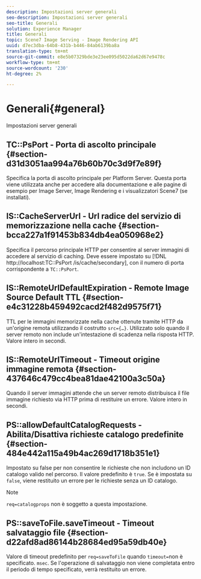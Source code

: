 ```yaml
---
description: Impostazioni server generali
seo-description: Impostazioni server generali
seo-title: Generali
solution: Experience Manager
title: Generali
topic: Scene7 Image Serving - Image Rendering API
uuid: d7ec3dba-64b8-431b-b446-84ab6139ba8a
translation-type: tm+mt
source-git-commit: e8e5b07329bde3e23ee095d5022da62d67e9478c
workflow-type: tm+mt
source-wordcount: '230'
ht-degree: 2%

---
```



# Generali{#general}

Impostazioni server generali

## TC::PsPort - Porta di ascolto principale {#section-d31d3051aa994a76b60b70c3d9f7e89f}

Specifica la porta di ascolto principale per Platform Server. Questa porta viene utilizzata anche per accedere alla documentazione e alle pagine di esempio per Image Server, Image Rendering e i visualizzatori Scene7 (se installati).

## IS::CacheServerUrl - Url radice del servizio di memorizzazione nella cache {#section-bcca227a1f91453b834db4ea050968e2}

Specifica il percorso principale HTTP per consentire al server immagini di accedere al servizio di caching. Deve essere impostato su [!DNL http://localhost:TC::PsPort /is/cache/secondary], con il numero di porta corrispondente a `TC::PsPort`.

## IS::RemoteUrlDefaultExpiration - Remote Image Source Default TTL {#section-e4c31228b459492cacd2f482d9575f71}

TTL per le immagini memorizzate nella cache ottenute tramite HTTP da un&#39;origine remota utilizzando il costrutto `src={…}`. Utilizzato solo quando il server remoto non include un&#39;intestazione di scadenza nella risposta HTTP. Valore intero in secondi.

## IS::RemoteUrlTimeout - Timeout origine immagine remota {#section-437646c479cc4bea81dae42100a3c50a}

Quando il server immagini attende che un server remoto distribuisca il file immagine richiesto via HTTP prima di restituire un errore. Valore intero in secondi.

## PS::allowDefaultCatalogRequests - Abilita/Disattiva richieste catalogo predefinite {#section-484e442a115a49b4ac269d1718b351e1}

Impostato su false per non consentire le richieste che non includono un ID catalogo valido nel percorso. Il valore predefinito è `true`. Se è impostata su `false`, viene restituito un errore per le richieste senza un ID catalogo.

>[!NOTE]
>
>`req=catalogprops` non è soggetto a questa impostazione.

## PS::saveToFile.saveTimeout - Timeout salvataggio file {#section-d22afd8ad86144b28684ed95a59db40e}

Valore di timeout predefinito per `req=saveToFile` quando `timeout=`non è specificato. `msec`. Se l&#39;operazione di salvataggio non viene completata entro il periodo di tempo specificato, verrà restituito un errore.
